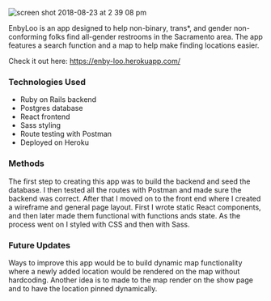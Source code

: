 ![screen shot 2018-08-23 at 2 39 08 pm](https://user-images.githubusercontent.com/37387868/44553442-56919000-a6e2-11e8-9758-b298f37b5ab5.png)

EnbyLoo is an app designed to help non-binary, trans*, and gender non-conforming folks find all-gender restrooms in the Sacramento area. The app features a search function and a map to help make finding locations easier. 

Check it out here: https://enby-loo.herokuapp.com/

### Technologies Used
- Ruby on Rails backend
- Postgres database
- React frontend
- Sass styling
- Route testing with Postman
- Deployed on Heroku

### Methods
The first step to creating this app was to build the backend and seed the database. I then tested all the routes with Postman and made sure the backend was correct. After that I moved on to the front end where I created a wireframe and general page layout. First I wrote static React components, and then later made them functional with functions ands state. As the process went on I styled with CSS and then with Sass. 

### Future Updates
Ways to improve this app would be to build dynamic map functionality where a newly added location would be rendered on the map without hardcoding. Another idea is to made to the map render on the show page and to have the location pinned dynamically. 
